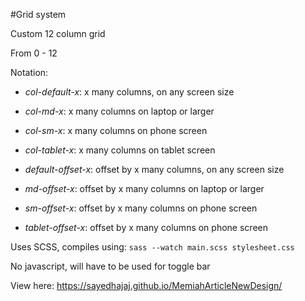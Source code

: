 #Grid system
 
 Custom 12 column grid

From 0 - 12

 Notation:

  - *col-default-x*: x many columns, on any screen size

  - *col-md-x*: x many columns on laptop or larger

  - *col-sm-x*: x many columns on phone screen

  - *col-tablet-x*: x many columns on tablet screen
  
  - *default-offset-x*: offset by x many columns, on any screen size

  - *md-offset-x*: offset by x many columns on laptop or larger

  - *sm-offset-x*: offset by x many columns on phone screen

  - *tablet-offset-x*: offset by x many columns on phone screen
  
  Uses SCSS, compiles using: `sass --watch main.scss stylesheet.css`
  
  No javascript, will have to be used for toggle bar

  View here: https://sayedhajaj.github.io/MemiahArticleNewDesign/